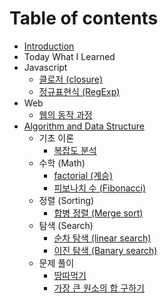 # Table of contents

* [Introduction](README.md)
* Today What I Learned
* Javascript
  * [클로저 \(closure\)](javascript/closure.md)
  * [정규표현식 \(RegExp\)](javascript/regexp.md)
* Web
  * [웹의 동작 과정](web/undefined.md)
* [Algorithm and Data Structure](algorithm-and-data-structure/README.md)
  * 기초 이론
    * [복잡도 분석](algorithm-and-data-structure/undefined/undefined.md)
  * 수학 \(Math\)
    * [factorial \(계승\)](algorithm-and-data-structure/math/factorial.md)
    * [피보나치 수 \(Fibonacci\)](algorithm-and-data-structure/math/fibonacci.md)
  * 정렬 \(Sorting\)
    * [합병 정렬 \(Merge sort\)](algorithm-and-data-structure/sorting/merge-sort.md)
  * 탐색 \(Search\)
    * [순차 탐색 \(linear search\)](algorithm-and-data-structure/search/linear-search.md)
    * [이진 탐색 \(Banary search\)](algorithm-and-data-structure/search/banary-search.md)
  * 문제 풀이
    * [땅따먹기](algorithm-and-data-structure/undefined-1/undefined.md)
    * [가장 큰 원소의 합 구하기](algorithm-and-data-structure/undefined-1/undefined-1.md)

